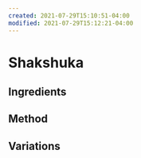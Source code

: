 ```yaml
---
created: 2021-07-29T15:10:51-04:00
modified: 2021-07-29T15:12:21-04:00
---
```


# Shakshuka

## Ingredients


## Method


## Variations
